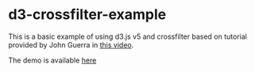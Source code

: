 # d3-crossfilter-example

This is a basic example of using d3.js v5 and crossfilter based on tutorial provided by John Guerra in [this video](https://www.youtube.com/watch?v=Oz3U38oOcNg).

The demo is available [here](https://fabiancpl.github.io/d3-crossfilter-example/)
